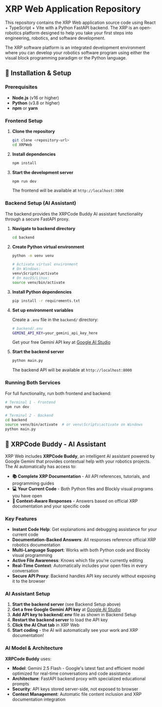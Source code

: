# XRP Web Application Repository

This repository contains the XRP Web application source code using React + TypeScript + Vite with a Python FastAPI backend. The XRP is an open-robotics platform designed to help you take your first steps into engineering, robotics, and software development.

The XRP software platform is an integrated development environment where you can develop your robotics software program using either the visual block programming paradigm or the Python language.

## 🚀 Installation & Setup

### Prerequisites

- **Node.js** (v16 or higher)
- **Python** (v3.8 or higher) 
- **npm** or **yarn**

### Frontend Setup

1. **Clone the repository**
   ```bash
   git clone <repository-url>
   cd XRPWeb
   ```

2. **Install dependencies**
   ```bash
   npm install
   ```

3. **Start the development server**
   ```bash
   npm run dev
   ```

   The frontend will be available at `http://localhost:3000`

### Backend Setup (AI Assistant)

The backend provides the XRPCode Buddy AI assistant functionality through a secure FastAPI proxy.

1. **Navigate to backend directory**
   ```bash
   cd backend
   ```

2. **Create Python virtual environment**
   ```bash
   python -m venv venv
   
   # Activate virtual environment
   # On Windows:
   venv\Scripts\activate
   # On macOS/Linux:
   source venv/bin/activate
   ```

3. **Install Python dependencies**
   ```bash
   pip install -r requirements.txt
   ```

4. **Set up environment variables**
   
   Create a `.env` file in the `backend/` directory:
   ```bash
   # backend/.env
   GEMINI_API_KEY=your_gemini_api_key_here
   ```

   Get your free Gemini API key at [Google AI Studio](https://aistudio.google.com/app/apikey)

5. **Start the backend server**
   ```bash
   python main.py
   ```

   The backend API will be available at `http://localhost:8000`

### Running Both Services

For full functionality, run both frontend and backend:

```bash
# Terminal 1 - Frontend
npm run dev

# Terminal 2 - Backend  
cd backend
source venv/bin/activate  # or venv\Scripts\activate on Windows
python main.py
```

## 🤖 XRPCode Buddy - AI Assistant

XRP Web includes **XRPCode Buddy**, an intelligent AI assistant powered by Google Gemini that provides contextual help with your robotics projects. The AI automatically has access to:

- **📚 Complete XRP Documentation** - All API references, tutorials, and programming guides
- **💻 Your Current Code** - Both Python files and Blockly visual programs you have open
- **🎯 Context-Aware Responses** - Answers based on official XRP documentation and your specific code

### Key Features

- **Instant Code Help**: Get explanations and debugging assistance for your current code
- **Documentation-Backed Answers**: All responses reference official XRP robotics documentation
- **Multi-Language Support**: Works with both Python code and Blockly visual programming
- **Active File Awareness**: Knows which file you're currently editing
- **Real-Time Context**: Automatically includes your open files in every conversation
- **Secure API Proxy**: Backend handles API key securely without exposing it to the browser

### AI Assistant Setup

1. **Start the backend server** (see Backend Setup above)
2. **Get a free Google Gemini API key** at [Google AI Studio](https://aistudio.google.com/app/apikey)
3. **Add API key to backend/.env** file as shown in Backend Setup
4. **Restart the backend server** to load the API key
5. **Click the AI Chat tab** in XRP Web
6. **Start coding** - the AI will automatically see your work and XRP documentation!

### AI Model & Architecture

**XRPCode Buddy** uses:
- **Model**: Gemini 2.5 Flash - Google's latest fast and efficient model optimized for real-time conversations and code assistance
- **Architecture**: FastAPI backend proxy with specialized educational prompts
- **Security**: API keys stored server-side, not exposed to browser
- **Context Management**: Automatic file content inclusion and XRP documentation integration 
